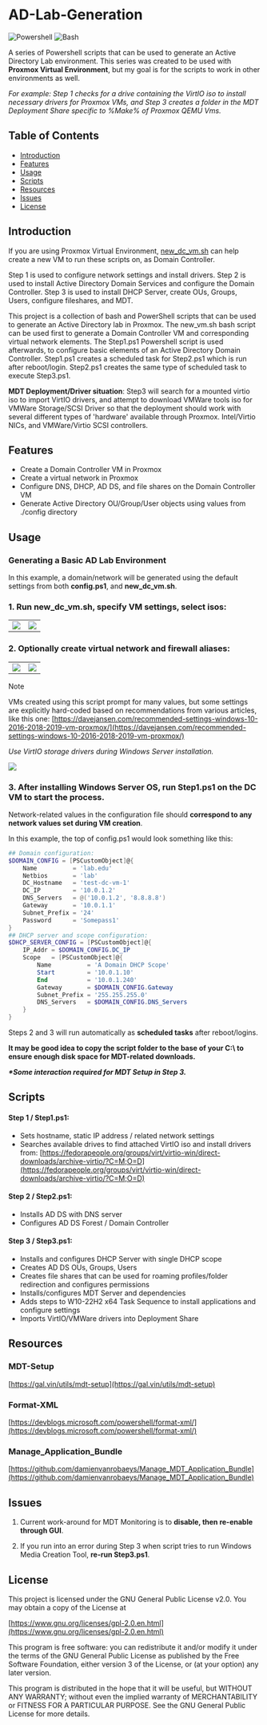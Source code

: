 # AD-Lab-Generation

![Powershell](https://img.shields.io/badge/language-Powershell-0078D4) ![Bash](https://img.shields.io/badge/Bash-05c100)

A series of Powershell scripts that can be used to generate an Active Directory Lab environment.
This series was created to be used with **Proxmox Virtual Environment**, but my goal is for the scripts to work in other environments as well.

_For example: Step 1 checks for a drive containing the VirtIO iso to install necessary drivers for Proxmox VMs, and Step 3 creates a folder in the MDT Deployment Share specific to %Make% of Proxmox QEMU Vms._

## Table of Contents

- [Introduction](#introduction)
- [Features](#features)
- [Usage](#usage)
- [Scripts](#scripts)
- [Resources](#resources)
- [Issues](#issues)
- [License](#license)

## Introduction

If you are using Proxmox Virtual Environment, [new_dc_vm.sh](https://github.com/albddnbn/proxmox-ve-utility-scripts/blob/main/new_dc_vm.sh) can help create a new VM to run these scripts on, as Domain Controller.

Step 1 is used to configure network settings and install drivers.
Step 2 is used to install Active Directory Domain Services and configure the Domain Controller.
Step 3 is used to install DHCP Server, create OUs, Groups, Users, configure fileshares, and MDT.

This project is a collection of bash and PowerShell scripts that can be used to generate an Active Directory lab in Proxmox.
The new_vm.sh bash script can be used first to generate a Domain Controller VM and corresponding virtual network elements.
The Step1.ps1 Powershell script is used afterwards, to configure basic elements of an Active Directory Domain Controller. Step1.ps1 creates a scheduled task for Step2.ps1 which is run after reboot/login. Step2.ps1 creates the same type of scheduled task to execute Step3.ps1.

**MDT Deployment/Driver situation**: Step3 will search for a mounted virtio iso to import VirtIO drivers, and attempt to download VMWare tools iso for VMWare Storage/SCSI Driver so that the deployment should work with several different types of 'hardware' available through Proxmox. Intel/Virtio NICs, and VMWare/Virtio SCSI controllers.

## Features

- Create a Domain Controller VM in Proxmox
- Create a virtual network in Proxmox
- Configure DNS, DHCP, AD DS, and file shares on the Domain Controller VM
- Generate Active Directory OU/Group/User objects using values from ./config directory

## Usage

### Generating a Basic AD Lab Environment

In this example, a domain/network will be generated using the default settings from both **config.ps1**, and **new_dc_vm.sh**.

### 1. Run **new_dc_vm.sh**, specify VM settings, select isos:

<table>
    <tr>
        <td>
        <img src="img\1-new-dc-vm.png">
        </td>
        <td>
        <img src="img\2-vm-settings.png">
        </td>
    </tr>
</table>

### 2. Optionally create virtual network and firewall aliases:

<table>
    <tr>
        <td>
        <img src="img\3-zone-settings.png">
        </td>
        <td>
        <img src="img\4-firewall-aliases.png">
        </td>
    </tr>
</table>

> [!NOTE]
> VMs created using this script prompt for many values, but some settings are explicitly hard-coded based on recommendations from various articles, like this one: [https://davejansen.com/recommended-settings-windows-10-2016-2018-2019-vm-proxmox/](https://davejansen.com/recommended-settings-windows-10-2016-2018-2019-vm-proxmox/)

_Use VirtIO storage drivers during Windows Server installation._

<img src="img\011-load-virtio-drivers-for-server-install.png" style="max-width: 750px;">

### 3. After installing Windows Server OS, run **Step1.ps1** on the DC VM to start the process.

Network-related values in the configuration file should **correspond to any network values set during VM creation**.

In this example, the top of config.ps1 would look something like this:

```powershell
## Domain configuration:
$DOMAIN_CONFIG = [PSCustomObject]@{
    Name          = 'lab.edu'
    Netbios       = 'lab'
    DC_Hostname   = 'test-dc-vm-1'
    DC_IP         = '10.0.1.2'
    DNS_Servers   = @('10.0.1.2', '8.8.8.8')
    Gateway       = '10.0.1.1'
    Subnet_Prefix = '24'
    Password      = 'Somepass1'
}
## DHCP server and scope configuration:
$DHCP_SERVER_CONFIG = [PSCustomObject]@{
    IP_Addr = $DOMAIN_CONFIG.DC_IP
    Scope   = [PSCustomObject]@{
        Name          = 'A Domain DHCP Scope'
        Start         = '10.0.1.10'
        End           = '10.0.1.240'
        Gateway       = $DOMAIN_CONFIG.Gateway
        Subnet_Prefix = '255.255.255.0'
        DNS_Servers   = $DOMAIN_CONFIG.DNS_Servers
    }
}
```

Steps 2 and 3 will run automatically as **scheduled tasks** after reboot/logins.

**It may be good idea to copy the script folder to the base of your C:\ to ensure enough disk space for MDT-related downloads.**

_**\*Some interaction required for MDT Setup in Step 3.**_

## Scripts

#### Step 1 / Step1.ps1:

- Sets hostname, static IP address / related network settings
- Searches available drives to find attached VirtIO iso and install drivers from: [https://fedorapeople.org/groups/virt/virtio-win/direct-downloads/archive-virtio/?C=M;O=D](https://fedorapeople.org/groups/virt/virtio-win/direct-downloads/archive-virtio/?C=M;O=D)

#### Step 2 / Step2.ps1:

- Installs AD DS with DNS server
- Configures AD DS Forest / Domain Controller

#### Step 3 / Step3.ps1:

- Installs and configures DHCP Server with single DHCP scope
- Creates AD DS OUs, Groups, Users
- Creates file shares that can be used for roaming profiles/folder redirection and configures permissions
- Installs/configures MDT Server and dependencies
- Adds steps to W10-22H2 x64 Task Sequence to install applications and configure settings
- Imports VirtIO/VMWare drivers into Deployment Share

## Resources

### MDT-Setup

[https://gal.vin/utils/mdt-setup](https://gal.vin/utils/mdt-setup)

### Format-XML

[https://devblogs.microsoft.com/powershell/format-xml/](https://devblogs.microsoft.com/powershell/format-xml/)

### Manage_Application_Bundle

[https://github.com/damienvanrobaeys/Manage_MDT_Application_Bundle](https://github.com/damienvanrobaeys/Manage_MDT_Application_Bundle)

## Issues

1. Current work-around for MDT Monitoring is to **disable, then re-enable through GUI**.

2. If you run into an error during Step 3 when script tries to run Windows Media Creation Tool, **re-run Step3.ps1**.

## License

This project is licensed under the GNU General Public License v2.0. You may obtain a copy of the License at

[https://www.gnu.org/licenses/gpl-2.0.en.html](https://www.gnu.org/licenses/gpl-2.0.en.html)

This program is free software: you can redistribute it and/or modify it under the terms of the GNU General Public License as published by the Free Software Foundation, either version 3 of the License, or (at your option) any later version.

This program is distributed in the hope that it will be useful, but WITHOUT ANY WARRANTY; without even the implied warranty of MERCHANTABILITY or FITNESS FOR A PARTICULAR PURPOSE. See the GNU General Public License for more details.

